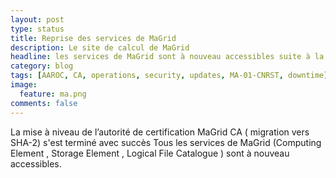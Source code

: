 ```yaml
---
layout: post
type: status
title: Reprise des services de MaGrid
description: Le site de calcul de MaGrid 
headline: les services de MaGrid sont à nouveau accessibles suite à la mise à niveau  de  MaGrid CA
category: blog
tags: [AAROC, CA, operations, security, updates, MA-01-CNRST, downtime]
image:
  feature: ma.png
comments: false
---
```


La mise à niveau de l’autorité de certification MaGrid CA  ( migration vers SHA-2) s'est terminé avec succès
Tous les services de MaGrid (Computing Element , Storage Element , Logical File Catalogue )  sont à nouveau accessibles.
